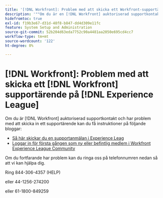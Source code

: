```yaml
---
title: '[!DNL Workfront]: Problem med att skicka ett Workfront-supportärende på Experience League'
description: '""Om du är en [!DNL Workfront] auktoriserad supportkontakt och har problem med att skicka in ett supportärende, ring oss på telefonnumren nedan så att vi kan hjälpa dig."'
hidefromtoc: true
exl-id: f19b3e67-d31d-48f8-b847-dd4d309e11fc
feature: System Setup and Administration
source-git-commit: 52b204d63eda7752c90a4481aa2050e695cd4cc7
workflow-type: tm+mt
source-wordcount: '122'
ht-degree: 0%

---
```


# [!DNL Workfront]: Problem med att skicka ett [!DNL Workfront] supportärende på [!DNL Experience League]

Om du är [!DNL Workfront] auktoriserad supportkontakt och har problem med att skicka in ett supportärende kan du få instruktioner på följande bloggar:

* [Så här skickar du en supportanmälan i Experience Leag](https://experienceleaguecommunities.adobe.com/t5/workfront-blogs/how-to-submit-a-support-ticket-on-experience-league/ba-p/461737)
* [Loggar in för första gången som ny eller befintlig medlem i Workfront Experience League Community](https://experienceleaguecommunities.adobe.com/t5/workfront-blogs/logging-in-for-the-first-time-as-a-new-or-existing-workfront/ba-p/461472)

Om du fortfarande har problem kan du ringa oss på telefonnumren nedan så att vi kan hjälpa dig.

Ring 844-306-4357 (HELP)

eller 44-1256-274200

eller 61-1800-849259
